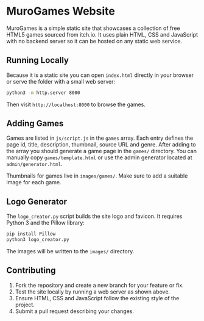 # MuroGames Website

MuroGames is a simple static site that showcases a collection of free HTML5 games sourced from itch.io.
It uses plain HTML, CSS and JavaScript with no backend server so it can be hosted on any static web service.

## Running Locally

Because it is a static site you can open `index.html` directly in your browser or serve the folder with a small web server:

```bash
python3 -m http.server 8000
```

Then visit `http://localhost:8000` to browse the games.

## Adding Games

Games are listed in `js/script.js` in the `games` array. Each entry defines the page id, title, description, thumbnail, source URL and genre. After adding to the array you should generate a game page in the `games/` directory. You can manually copy `games/template.html` or use the admin generator located at `admin/generator.html`.

Thumbnails for games live in `images/games/`. Make sure to add a suitable image for each game.

## Logo Generator

The `logo_creator.py` script builds the site logo and favicon. It requires Python 3 and the Pillow library:

```bash
pip install Pillow
python3 logo_creator.py
```

The images will be written to the `images/` directory.

## Contributing

1. Fork the repository and create a new branch for your feature or fix.
2. Test the site locally by running a web server as shown above.
3. Ensure HTML, CSS and JavaScript follow the existing style of the project.
4. Submit a pull request describing your changes.


